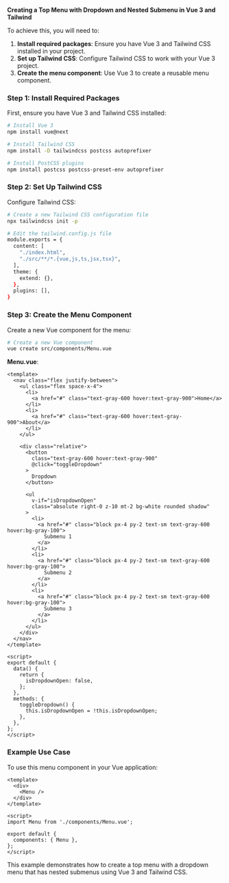 **Creating a Top Menu with Dropdown and Nested Submenu in Vue 3 and Tailwind**

To achieve this, you will need to:

1. **Install required packages**: Ensure you have Vue 3 and Tailwind CSS installed in your project.
2. **Set up Tailwind CSS**: Configure Tailwind CSS to work with your Vue 3 project.
3. **Create the menu component**: Use Vue 3 to create a reusable menu component.

### Step 1: Install Required Packages

First, ensure you have Vue 3 and Tailwind CSS installed:

```bash
# Install Vue 3
npm install vue@next

# Install Tailwind CSS
npm install -D tailwindcss postcss autoprefixer

# Install PostCSS plugins
npm install postcss postcss-preset-env autoprefixer
```

### Step 2: Set Up Tailwind CSS

Configure Tailwind CSS:

```bash
# Create a new Tailwind CSS configuration file
npx tailwindcss init -p

# Edit the tailwind.config.js file
module.exports = {
  content: [
    "./index.html",
    "./src/**/*.{vue,js,ts,jsx,tsx}",
  ],
  theme: {
    extend: {},
  },
  plugins: [],
}
```

### Step 3: Create the Menu Component

Create a new Vue component for the menu:

```bash
# Create a new Vue component
vue create src/components/Menu.vue
```

**Menu.vue**:

```vue
<template>
  <nav class="flex justify-between">
    <ul class="flex space-x-4">
      <li>
        <a href="#" class="text-gray-600 hover:text-gray-900">Home</a>
      </li>
      <li>
        <a href="#" class="text-gray-600 hover:text-gray-900">About</a>
      </li>
    </ul>

    <div class="relative">
      <button
        class="text-gray-600 hover:text-gray-900"
        @click="toggleDropdown"
      >
        Dropdown
      </button>

      <ul
        v-if="isDropdownOpen"
        class="absolute right-0 z-10 mt-2 bg-white rounded shadow"
      >
        <li>
          <a href="#" class="block px-4 py-2 text-sm text-gray-600 hover:bg-gray-100">
            Submenu 1
          </a>
        </li>
        <li>
          <a href="#" class="block px-4 py-2 text-sm text-gray-600 hover:bg-gray-100">
            Submenu 2
          </a>
        </li>
        <li>
          <a href="#" class="block px-4 py-2 text-sm text-gray-600 hover:bg-gray-100">
            Submenu 3
          </a>
        </li>
      </ul>
    </div>
  </nav>
</template>

<script>
export default {
  data() {
    return {
      isDropdownOpen: false,
    };
  },
  methods: {
    toggleDropdown() {
      this.isDropdownOpen = !this.isDropdownOpen;
    },
  },
};
</script>
```

### Example Use Case

To use this menu component in your Vue application:

```vue
<template>
  <div>
    <Menu />
  </div>
</template>

<script>
import Menu from './components/Menu.vue';

export default {
  components: { Menu },
};
</script>
```

This example demonstrates how to create a top menu with a dropdown menu that has nested submenus using Vue 3 and Tailwind CSS.